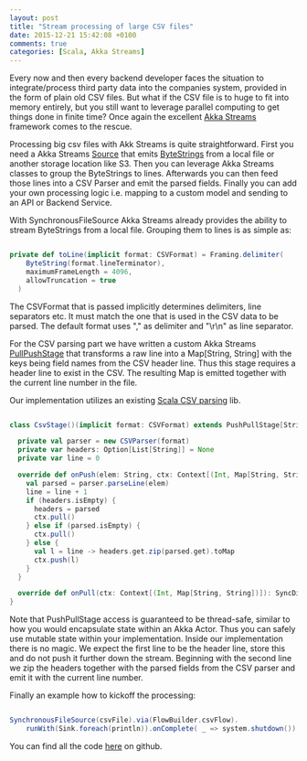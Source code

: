 ```yaml
---
layout: post
title: "Stream processing of large CSV files"
date: 2015-12-21 15:42:08 +0100
comments: true
categories: [Scala, Akka Streams]
---
```


Every now and then every backend developer faces the situation to integrate/process third party data
into the companies system, provided in the form of plain old CSV files. 
But what if the CSV file is to huge to fit into memory entirely, but you still want to leverage
parallel computing to get things done in finite time? 
Once again the excellent [Akka Streams](http://doc.akka.io/docs/akka-stream-and-http-experimental/1.0/) framework comes to the rescue.

Processing big csv files with Akk Streams is quite straightforward. First you need a Akka Streams [Source](http://doc.akka.io/api/akka-stream-and-http-experimental/current/#akka.stream.scaladsl.Source) 
that emits [ByteStrings](http://doc.akka.io/api/akka/current/#akka.util.ByteString) from a local file or another storage location like S3. Then you can leverage Akka Streams classes to group the ByteStrings to lines. Afterwards
 you can then feed those lines into a CSV Parser and emit the parsed fields. Finally you can add your own processing logic i.e. mapping to a custom
 model and sending to an API or Backend Service.
 
 With SynchronousFileSource Akka Streams already provides the ability to stream ByteStrings from a local file.
 Grouping them to lines is as simple as:
 
 ``` Scala
 
 private def toLine(implicit format: CSVFormat) = Framing.delimiter(
     ByteString(format.lineTerminator),
     maximumFrameLength = 4096,
     allowTruncation = true
   )
 
 ```
 
 The CSVFormat that is passed implicitly determines delimiters, line separators etc. It must match the one that is used in the CSV data to be parsed. 
 The default format uses "," as delimiter and "\r\n" as line separator.
 
 
 For the CSV parsing part we have written a custom Akka Streams [PullPushStage](http://doc.akka.io/docs/akka-stream-and-http-experimental/current/scala/stream-customize.html) that transforms a raw line into a Map[String, String] with the keys being
 field names from the CSV header line. Thus this stage requires a header line to exist in the CSV. The resulting Map is emitted together
 with the current line number in the file.
 
 Our implementation utilizes an existing [Scala CSV parsing](https://github.com/tototoshi/scala-csv) lib.
 
``` Scala

class CsvStage()(implicit format: CSVFormat) extends PushPullStage[String, (Int, Map[String, String])] {

  private val parser = new CSVParser(format)
  private var headers: Option[List[String]] = None
  private var line = 0

  override def onPush(elem: String, ctx: Context[(Int, Map[String, String])]): SyncDirective = {
    val parsed = parser.parseLine(elem)
    line = line + 1
    if (headers.isEmpty) {
      headers = parsed
      ctx.pull()
    } else if (parsed.isEmpty) {
      ctx.pull()
    } else {
      val l = line -> headers.get.zip(parsed.get).toMap
      ctx.push(l)
    }
  }

  override def onPull(ctx: Context[(Int, Map[String, String])]): SyncDirective = ctx.pull()
}


```

Note that PushPullStage access is guaranteed to be thread-safe, similar to how you would encapsulate state within an Akka Actor.
Thus you can safely use mutable state within your implementation. Inside our implementation there is no magic. 
We expect the first line to be the header line, store this and do not push it further down the stream. Beginning with the second
line we zip the headers together with the parsed fields from the CSV parser and emit it with the current line number.

Finally an example how to kickoff the processing:

``` Scala

SynchronousFileSource(csvFile).via(FlowBuilder.csvFlow).
    runWith(Sink.foreach(println)).onComplete( _ => system.shutdown())

```

You can find all the code [here](https://github.com/janlisse/csv-flow) on github.






